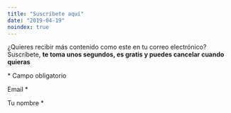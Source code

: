 ```yaml
---
title: "Suscríbete aquí"
date: "2019-04-19"
noindex: true
---
```


¿Quieres recibir más contenido como este en tu correo electrónico? Suscríbete, **te toma unos segundos, es gratis y puedes cancelar cuando quieras**

\* Campo obligatorio

Email \* 

Tu nombre \*
